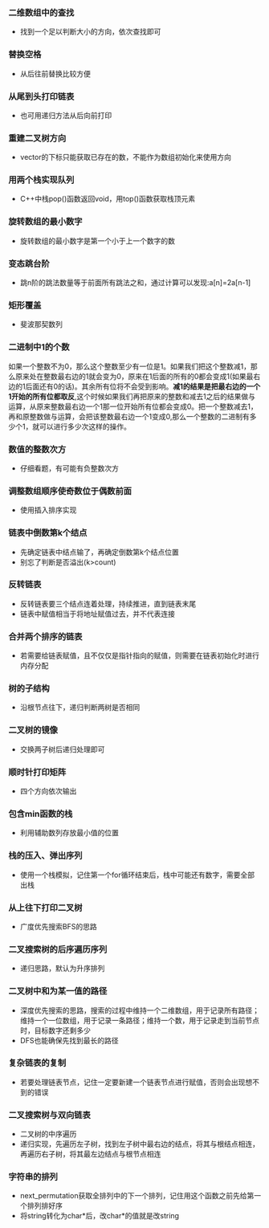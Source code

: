 ### 二维数组中的查找
- 找到一个足以判断大小的方向，依次查找即可

### 替换空格
- 从后往前替换比较方便

### 从尾到头打印链表
- 也可用递归方法从后向前打印

### 重建二叉树方向
- vector的下标只能获取已存在的数，不能作为数组初始化来使用方向

### 用两个栈实现队列
- C++中栈pop()函数返回void，用top()函数获取栈顶元素

### 旋转数组的最小数字
- 旋转数组的最小数字是第一个小于上一个数字的数

### 变态跳台阶
- 跳n阶的跳法数量等于前面所有跳法之和，通过计算可以发现:a[n]=2a[n-1]

### 矩形覆盖
- 斐波那契数列

### 二进制中1的个数
如果一个整数不为0，那么这个整数至少有一位是1。如果我们把这个整数减1，那么原来处在整数最右边的1就会变为0，原来在1后面的所有的0都会变成1(如果最右边的1后面还有0的话)。其余所有位将不会受到影响。**减1的结果是把最右边的一个1开始的所有位都取反**,这个时候如果我们再把原来的整数和减去1之后的结果做与运算，从原来整数最右边一个1那一位开始所有位都会变成0。把一个整数减去1，再和原整数做与运算，会把该整数最右边一个1变成0,那么一个整数的二进制有多少个1，就可以进行多少次这样的操作。

### 数值的整数次方
- 仔细看题，有可能有负整数次方

### 调整数组顺序使奇数位于偶数前面
- 使用插入排序实现

### 链表中倒数第k个结点
- 先确定链表中结点输了，再确定倒数第k个结点位置
- 别忘了判断是否溢出(k>count)

### 反转链表
- 反转链表要三个结点连着处理，持续推进，直到链表末尾
- 链表中赋值相当于将地址赋值过去，并不代表连接

### 合并两个排序的链表
- 若需要给链表赋值，且不仅仅是指针指向的赋值，则需要在链表初始化时进行内存分配

### 树的子结构
- 沿根节点往下，递归判断两树是否相同

### 二叉树的镜像
- 交换两子树后递归处理即可

### 顺时针打印矩阵
- 四个方向依次输出

### 包含min函数的栈
- 利用辅助数列存放最小值的位置

### 栈的压入、弹出序列
- 使用一个栈模拟，记住第一个for循环结束后，栈中可能还有数字，需要全部出栈

### 从上往下打印二叉树
- 广度优先搜索BFS的思路

### 二叉搜索树的后序遍历序列
- 递归思路，默认为升序排列

### 二叉树中和为某一值的路径
- 深度优先搜索的思路，搜索的过程中维持一个二维数组，用于记录所有路径；维持一个一位数组，用于记录一条路径；维持一个数，用于记录走到当前节点时，目标数字还剩多少
- DFS也能确保先找到最长的路径

### 复杂链表的复制
- 若要处理链表节点，记住一定要新建一个链表节点进行赋值，否则会出现想不到的错误

### 二叉搜索树与双向链表
- 二叉树的中序遍历
- 递归实现，先遍历左子树，找到左子树中最右边的结点，将其与根结点相连，再遍历右子树，将其最左边结点与根节点相连

### 字符串的排列
- next_permutation获取全排列中的下一个排列，记住用这个函数之前先给第一个排列排好序
- 将string转化为char\*后，改char\*的值就是改string